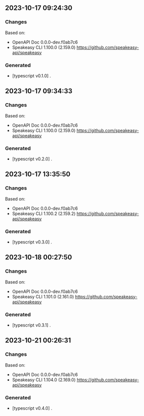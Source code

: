

## 2023-10-17 09:24:30
### Changes
Based on:
- OpenAPI Doc 0.0.0-dev.f0ab7c6 
- Speakeasy CLI 1.100.0 (2.159.0) https://github.com/speakeasy-api/speakeasy
### Generated
- [typescript v0.1.0] .

## 2023-10-17 09:34:33
### Changes
Based on:
- OpenAPI Doc 0.0.0-dev.f0ab7c6 
- Speakeasy CLI 1.100.0 (2.159.0) https://github.com/speakeasy-api/speakeasy
### Generated
- [typescript v0.2.0] .

## 2023-10-17 13:35:50
### Changes
Based on:
- OpenAPI Doc 0.0.0-dev.f0ab7c6 
- Speakeasy CLI 1.100.2 (2.159.2) https://github.com/speakeasy-api/speakeasy
### Generated
- [typescript v0.3.0] .

## 2023-10-18 00:27:50
### Changes
Based on:
- OpenAPI Doc 0.0.0-dev.f0ab7c6 
- Speakeasy CLI 1.101.0 (2.161.0) https://github.com/speakeasy-api/speakeasy
### Generated
- [typescript v0.3.1] .

## 2023-10-21 00:26:31
### Changes
Based on:
- OpenAPI Doc 0.0.0-dev.f0ab7c6 
- Speakeasy CLI 1.104.0 (2.169.0) https://github.com/speakeasy-api/speakeasy
### Generated
- [typescript v0.4.0] .